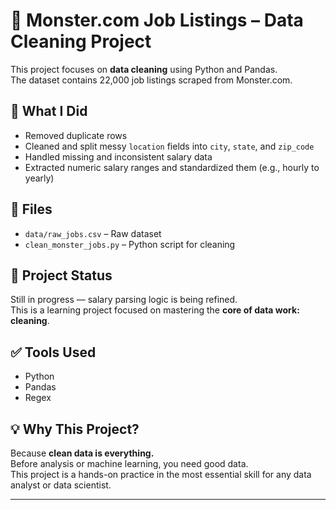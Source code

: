 # 🧹 Monster.com Job Listings – Data Cleaning Project

This project focuses on **data cleaning** using Python and Pandas.  
The dataset contains 22,000 job listings scraped from Monster.com.

## 🔧 What I Did
- Removed duplicate rows
- Cleaned and split messy `location` fields into `city`, `state`, and `zip_code`
- Handled missing and inconsistent salary data
- Extracted numeric salary ranges and standardized them (e.g., hourly to yearly)

## 📁 Files
- `data/raw_jobs.csv` – Raw dataset
- `clean_monster_jobs.py` – Python script for cleaning

## 🚧 Project Status

Still in progress — salary parsing logic is being refined.  
This is a learning project focused on mastering the **core of data work: cleaning**.

## ✅ Tools Used
- Python
- Pandas
- Regex

## 💡 Why This Project?
Because **clean data is everything.**  
Before analysis or machine learning, you need good data.  
This project is a hands-on practice in the most essential skill for any data analyst or data scientist.



---
